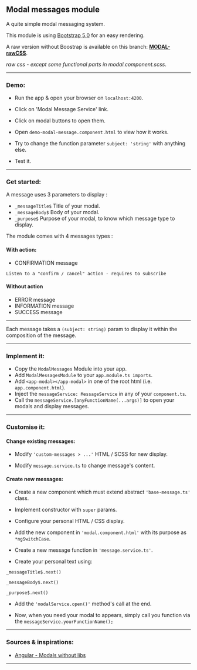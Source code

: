 ## Modal messages module

A quite simple modal messaging system.

This module is using [Bootstrap 5.0](https://getbootstrap.com/docs/5.0/getting-started/introduction/) for an easy rendering.

A raw version without Boostrap is available on this branch: 
[**MODAL-rawCSS**](https://github.com/LaurentLoi/Tool-Box/tree/MODAL-rawCSS/src/app/modules/modal-messages).

*raw css - except some functional parts in modal.component.scss*.

---

### Demo:

- Run the app & open your browser on `localhost:4200`.

- Click on 'Modal Message Service' link.

- Click on modal buttons to open them.

- Open `demo-modal-message.component.html` to view how it works.

- Try to change the function parameter `subject: 'string'` with anything else.

- Test it.

---

### Get started:

A message uses 3 parameters to display :
- `_messageTitle$` Title of your modal.
- `_messageBody$` Body of your modal.
- `_purpose$` Purpose of your modal, to know which message type to display.


The module comes with 4 messages types :
#### With action: 
- CONFIRMATION message 

`Listen to a "confirm / cancel" action - requires to subscribe`

#### Without action
- ERROR message
- INFORMATION message
- SUCCESS message

---

Each message takes a `(subject: string)` param to display it within the composition of the message.

---

### Implement it:

- Copy the `ModalMessages` Module into your app.
- Add `ModalMessagesModule` to your `app.module.ts imports`.
- Add `<app-modal></app-modal>` in one of the root html (i.e. `app.component.html`).
- Inject the `messageService: MessageService` in any of your `component.ts`.
- Call the `messageService.[anyFunctionName(...args)]` to open your modals and display messages.

---

### Customise it:


#### Change existing messages: 

- Modify `'custom-messages > ...'` HTML / SCSS for new display.

- Modify `message.service.ts` to change message's content.


#### Create new messages: 

- Create a new component which must extend abstract `'base-message.ts'` class.

- Implement constructor with `super` params.

- Configure your personal HTML / CSS display.

- Add the new component in `'modal.component.html'` with its purpose as `*ngSwitchCase`.

- Create a new message function in `'message.service.ts'`.

- Create your personal text using:
 ```
 _messageTitle$.next()
 
 _messageBody$.next()
 
 _purpose$.next()
```

- Add the `'modalService.open()'` method's call at the end.

- Now, when you need your modal to appears, simply call you function via the `messageService.yourFunctionName();`

---

### Sources & inspirations:

- [Angular - Modals without libs](https://dev.to/daviddalbusco/create-a-modal-for-your-angular-app-without-libs-4hh9)

---
